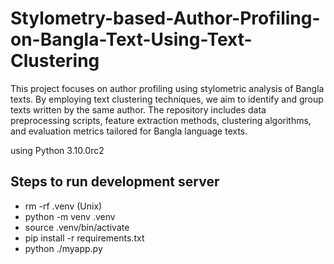 # Stylometry-based-Author-Profiling-on-Bangla-Text-Using-Text-Clustering
This project focuses on author profiling using stylometric analysis of Bangla texts. By employing text clustering techniques, we aim to identify and group texts written by the same author. The repository includes data preprocessing scripts, feature extraction methods, clustering algorithms, and evaluation metrics tailored for Bangla language texts.

using Python 3.10.0rc2

## Steps to run development server
- rm -rf .venv (Unix)
- python -m venv .venv
- source .venv/bin/activate
- pip install -r requirements.txt
- python ./myapp.py

